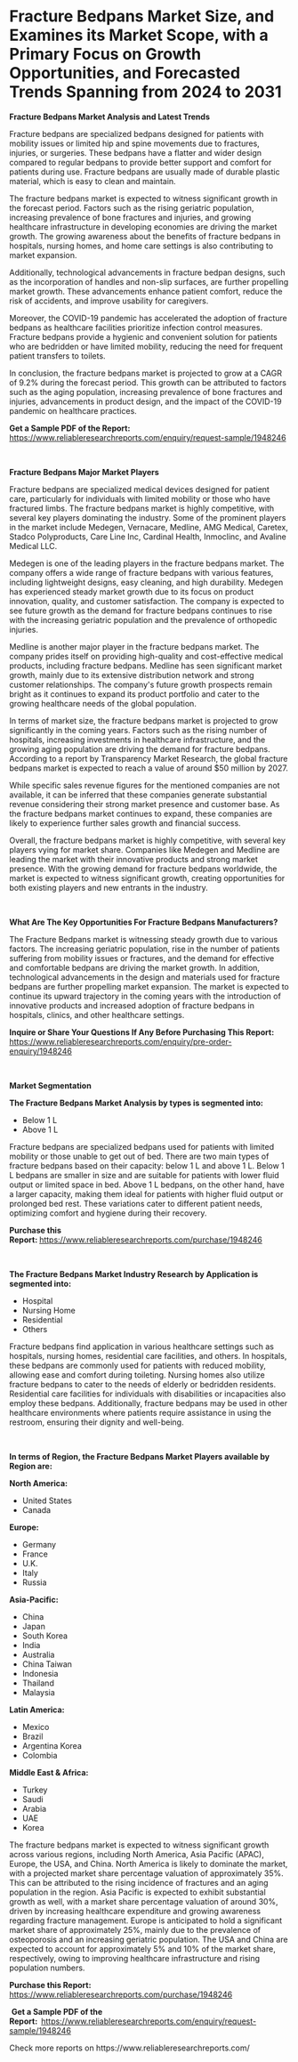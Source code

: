 <p><h1>Fracture Bedpans Market Size, and Examines its Market Scope, with a Primary Focus on Growth Opportunities, and Forecasted Trends Spanning from 2024 to 2031</h1></p><p><strong>Fracture Bedpans Market Analysis and Latest Trends</strong></p>
<p><p>Fracture bedpans are specialized bedpans designed for patients with mobility issues or limited hip and spine movements due to fractures, injuries, or surgeries. These bedpans have a flatter and wider design compared to regular bedpans to provide better support and comfort for patients during use. Fracture bedpans are usually made of durable plastic material, which is easy to clean and maintain.</p><p>The fracture bedpans market is expected to witness significant growth in the forecast period. Factors such as the rising geriatric population, increasing prevalence of bone fractures and injuries, and growing healthcare infrastructure in developing economies are driving the market growth. The growing awareness about the benefits of fracture bedpans in hospitals, nursing homes, and home care settings is also contributing to market expansion.</p><p>Additionally, technological advancements in fracture bedpan designs, such as the incorporation of handles and non-slip surfaces, are further propelling market growth. These advancements enhance patient comfort, reduce the risk of accidents, and improve usability for caregivers.</p><p>Moreover, the COVID-19 pandemic has accelerated the adoption of fracture bedpans as healthcare facilities prioritize infection control measures. Fracture bedpans provide a hygienic and convenient solution for patients who are bedridden or have limited mobility, reducing the need for frequent patient transfers to toilets.</p><p>In conclusion, the fracture bedpans market is projected to grow at a CAGR of 9.2% during the forecast period. This growth can be attributed to factors such as the aging population, increasing prevalence of bone fractures and injuries, advancements in product design, and the impact of the COVID-19 pandemic on healthcare practices.</p></p>
<p><strong>Get a Sample PDF of the Report:&nbsp;</strong> <a href="https://www.reliableresearchreports.com/enquiry/request-sample/1948246">https://www.reliableresearchreports.com/enquiry/request-sample/1948246</a></p>
<p>&nbsp;</p>
<p><strong>Fracture Bedpans Major Market Players</strong></p>
<p><p>Fracture bedpans are specialized medical devices designed for patient care, particularly for individuals with limited mobility or those who have fractured limbs. The fracture bedpans market is highly competitive, with several key players dominating the industry. Some of the prominent players in the market include Medegen, Vernacare, Medline, AMG Medical, Caretex, Stadco Polyproducts, Care Line Inc, Cardinal Health, Inmoclinc, and Avaline Medical LLC.</p><p>Medegen is one of the leading players in the fracture bedpans market. The company offers a wide range of fracture bedpans with various features, including lightweight designs, easy cleaning, and high durability. Medegen has experienced steady market growth due to its focus on product innovation, quality, and customer satisfaction. The company is expected to see future growth as the demand for fracture bedpans continues to rise with the increasing geriatric population and the prevalence of orthopedic injuries.</p><p>Medline is another major player in the fracture bedpans market. The company prides itself on providing high-quality and cost-effective medical products, including fracture bedpans. Medline has seen significant market growth, mainly due to its extensive distribution network and strong customer relationships. The company's future growth prospects remain bright as it continues to expand its product portfolio and cater to the growing healthcare needs of the global population.</p><p>In terms of market size, the fracture bedpans market is projected to grow significantly in the coming years. Factors such as the rising number of hospitals, increasing investments in healthcare infrastructure, and the growing aging population are driving the demand for fracture bedpans. According to a report by Transparency Market Research, the global fracture bedpans market is expected to reach a value of around $50 million by 2027.</p><p>While specific sales revenue figures for the mentioned companies are not available, it can be inferred that these companies generate substantial revenue considering their strong market presence and customer base. As the fracture bedpans market continues to expand, these companies are likely to experience further sales growth and financial success.</p><p>Overall, the fracture bedpans market is highly competitive, with several key players vying for market share. Companies like Medegen and Medline are leading the market with their innovative products and strong market presence. With the growing demand for fracture bedpans worldwide, the market is expected to witness significant growth, creating opportunities for both existing players and new entrants in the industry.</p></p>
<p>&nbsp;</p>
<p><strong>What Are The Key Opportunities For Fracture Bedpans Manufacturers?</strong></p>
<p><p>The Fracture Bedpans market is witnessing steady growth due to various factors. The increasing geriatric population, rise in the number of patients suffering from mobility issues or fractures, and the demand for effective and comfortable bedpans are driving the market growth. In addition, technological advancements in the design and materials used for fracture bedpans are further propelling market expansion. The market is expected to continue its upward trajectory in the coming years with the introduction of innovative products and increased adoption of fracture bedpans in hospitals, clinics, and other healthcare settings.</p></p>
<p><strong>Inquire or Share Your Questions If Any Before Purchasing This Report:</strong> <a href="https://www.reliableresearchreports.com/enquiry/pre-order-enquiry/1948246">https://www.reliableresearchreports.com/enquiry/pre-order-enquiry/1948246</a></p>
<p>&nbsp;</p>
<p><strong>Market Segmentation</strong></p>
<p><strong>The Fracture Bedpans Market Analysis by types is segmented into:</strong></p>
<p><ul><li>Below 1 L</li><li>Above 1 L</li></ul></p>
<p><p>Fracture bedpans are specialized bedpans used for patients with limited mobility or those unable to get out of bed. There are two main types of fracture bedpans based on their capacity: below 1 L and above 1 L. Below 1 L bedpans are smaller in size and are suitable for patients with lower fluid output or limited space in bed. Above 1 L bedpans, on the other hand, have a larger capacity, making them ideal for patients with higher fluid output or prolonged bed rest. These variations cater to different patient needs, optimizing comfort and hygiene during their recovery.</p></p>
<p><strong>Purchase this Report:&nbsp;</strong><a href="https://www.reliableresearchreports.com/purchase/1948246">https://www.reliableresearchreports.com/purchase/1948246</a></p>
<p>&nbsp;</p>
<p><strong>The Fracture Bedpans Market Industry Research by Application is segmented into:</strong></p>
<p><ul><li>Hospital</li><li>Nursing Home</li><li>Residential</li><li>Others</li></ul></p>
<p><p>Fracture bedpans find application in various healthcare settings such as hospitals, nursing homes, residential care facilities, and others. In hospitals, these bedpans are commonly used for patients with reduced mobility, allowing ease and comfort during toileting. Nursing homes also utilize fracture bedpans to cater to the needs of elderly or bedridden residents. Residential care facilities for individuals with disabilities or incapacities also employ these bedpans. Additionally, fracture bedpans may be used in other healthcare environments where patients require assistance in using the restroom, ensuring their dignity and well-being.</p></p>
<p>&nbsp;</p>
<p><strong>In terms of Region, the Fracture Bedpans Market Players available by Region are:</strong></p>
<p>
    <p> <strong> North America: </strong>
        <ul>
            <li>United States</li>
            <li>Canada</li>
        </ul>
        </p> 
    <p> <strong> Europe: </strong>
        <ul>
            <li>Germany</li>
            <li>France</li>
            <li>U.K.</li>
            <li>Italy</li>
            <li>Russia</li>
        </ul>
        </p> 
    <p> <strong> Asia-Pacific: </strong>
        <ul>
            <li>China</li>
            <li>Japan</li>
            <li>South Korea</li>
            <li>India</li>
            <li>Australia</li>
            <li>China Taiwan</li>
            <li>Indonesia</li>
            <li>Thailand</li>
            <li>Malaysia</li>
        </ul>
        </p> 
    <p> <strong> Latin America: </strong>
        <ul>
            <li>Mexico</li>
            <li>Brazil</li>
            <li>Argentina Korea</li>
            <li>Colombia</li>
        </ul>
        </p> 
    <p> <strong> Middle East & Africa: </strong>
        <ul>
            <li>Turkey</li>
            <li>Saudi</li>
            <li>Arabia</li>
            <li>UAE</li>
            <li>Korea</li>
        </ul>
    </p>
    </p>
<p><p>The fracture bedpans market is expected to witness significant growth across various regions, including North America, Asia Pacific (APAC), Europe, the USA, and China. North America is likely to dominate the market, with a projected market share percentage valuation of approximately 35%. This can be attributed to the rising incidence of fractures and an aging population in the region. Asia Pacific is expected to exhibit substantial growth as well, with a market share percentage valuation of around 30%, driven by increasing healthcare expenditure and growing awareness regarding fracture management. Europe is anticipated to hold a significant market share of approximately 25%, mainly due to the prevalence of osteoporosis and an increasing geriatric population. The USA and China are expected to account for approximately 5% and 10% of the market share, respectively, owing to improving healthcare infrastructure and rising population numbers.</p></p>
<p><strong>Purchase this Report: </strong><a href="https://www.reliableresearchreports.com/purchase/1948246">https://www.reliableresearchreports.com/purchase/1948246</a></p>
<p>&nbsp;<strong>Get a Sample PDF of the Report:&nbsp;&nbsp;</strong><a href="https://www.reliableresearchreports.com/enquiry/request-sample/1948246">https://www.reliableresearchreports.com/enquiry/request-sample/1948246</a></p>
<p><strong></strong></p>
<p>Check more reports on https://www.reliableresearchreports.com/</p>